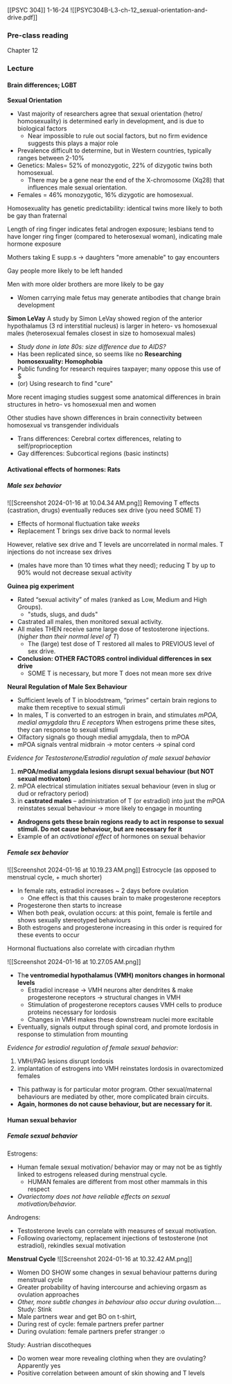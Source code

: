 [[PSYC 304]]
1-16-24
![[PSYC304B-L3-ch-12_sexual-orientation-and-drive.pdf]]
### Pre-class reading
Chapter 12 
### Lecture
#### Brain differences; LGBT
**Sexual Orientation** 
- Vast majority of researchers agree that sexual orientation (hetro/ homosexuality) is determined early in development, and is due to biological factors 
	- Near impossible to rule out social factors, but no firm evidence suggests this plays a major role 
- Prevalence difficult to determine, but in Western countries, typically ranges between 2-10% 
- Genetics: Males= 52% of monozygotic, 22% of dizygotic twins both homosexual. 
	- There may be a gene near the end of the X-chromosome (Xq28) that influences male sexual orientation. 
- Females = 46% monozygotic, 16% dizygotic are homosexual. 

Homosexuality has genetic predictability: identical twins more likely to both be gay than fraternal 

Length of ring finger indicates fetal androgen exposure; lesbians tend to have longer ring finger (compared to heterosexual woman), indicating male hormone exposure

Mothers taking E supp.s → daughters "more amenable" to gay encounters

Gay people more likely to be left handed

Men with more older brothers are more likely to be gay
- Women carrying male fetus may generate antibodies that change brain development

**Simon LeVay**
 A study by Simon LeVay showed region of the anterior hypothalamus (3 rd interstitial nucleus) is larger in hetero- vs homosexual males (heterosexual females closest in size to homosexual males)
- *Study done in late 80s: size difference due to AIDS?*
- Has been replicated since, so seems like no 
**Researching homosexuality: Homophobia** 
- Public funding for research requires taxpayer; many oppose this use of $ 
- (or) Using research to find "cure"

More recent imaging studies suggest some anatomical differences in brain structures in hetro- vs homosexual men and women 

Other studies have shown differences in brain connectivity between homosexual vs transgender individuals
- Trans differences: Cerebral cortex differences, relating to self/proprioception
- Gay differences: Subcortical regions (basic instincts)

#### Activational effects of hormones: Rats
##### Male sex behavior
![[Screenshot 2024-01-16 at 10.04.34 AM.png]]
Removing T effects (castration, drugs) eventually reduces sex drive (you need SOME T) 
- Effects of hormonal fluctuation take *weeks*
- Replacement T brings sex drive back to normal levels

However, relative sex drive and T levels are uncorrelated in normal males. T injections do not increase sex drives 
- (males have more than 10 times what they need); reducing T by up to 90% would not decrease sexual activity

**Guinea pig experiment**
- Rated “sexual activity” of males (ranked as Low, Medium and High Groups).
	- "studs, slugs, and duds"
- Castrated all males, then monitored sexual activity. 
- All males THEN receive same large dose of testosterone injections. (*higher than their normal level of T*)
	- The (large) test dose of T restored all males to PREVIOUS level of sex drive.
- **Conclusion: OTHER FACTORS control individual differences in sex drive** 
	- SOME T is necessary, but more T does not mean more sex drive

**Neural Regulation of Male Sex Behaviour** 
- Sufficient levels of T in bloodstream, “primes” certain brain regions to make them receptive to sexual stimuli 
- In males, T is converted to an estrogen in brain, and stimulates *mPOA, medial amygdala* thru *E receptors*
When estrogens prime these sites, they can response to sexual stimuli 
- Olfactory signals go though medial amygdala, then to mPOA 
- mPOA signals ventral midbrain → motor centers → spinal cord

*Evidence for Testosterone/Estradiol regulation of male sexual behavior* 
1) **mPOA/medial amygdala lesions disrupt sexual behaviour (but NOT sexual motivaton)** 
2) mPOA electrical stimulation initiates sexual behaviour (even in slug or dud or refractory period)
3) in **castrated males** – administration of T (or estradiol) into just the mPOA reinstates sexual behaviour → more likely to engage in mounting 

* **Androgens gets these brain regions ready to act in response to sexual stimuli. Do not cause behaviour, but are necessary for it** 
* Example of an *activational effect* of hormones on sexual behavior


##### Female sex behavior
![[Screenshot 2024-01-16 at 10.19.23 AM.png]]
Estrocycle (as opposed to menstrual cycle, + much shorter)
- In female rats, estradiol increases ~ 2 days before ovulation 
	- One effect is that this causes brain to make progesterone receptors 
- Progesterone then starts to increase 
- When both peak, ovulation occurs: at this point, female is fertile and shows sexually stereotyped behaviours 
- Both estrogens and progesterone increasing in this order is required for these events to occur

Hormonal fluctuations also correlate with circadian rhythm 

![[Screenshot 2024-01-16 at 10.27.05 AM.png]]
- Th**e ventromedial hypothalamus (VMH) monitors changes in hormonal levels**
	- Estradiol increase → VMH neurons alter dendrites & make progesterone receptors → structural changes in VMH
	- Stimulation of progesterone receptors causes VMH cells to produce proteins necessary for lordosis 
	- Changes in VMH makes these downstream nuclei more excitable
- Eventually, signals output through spinal cord, and promote lordosis in response to stimulation from mounting

*Evidence for estradiol regulation of female sexual behavior:*
1) VMH/PAG lesions disrupt lordosis 
2) implantation of estrogens into VMH reinstates lordosis in ovarectomized females 
- This pathway is for particular motor program. Other sexual/maternal behaviours are mediated by other, more complicated brain circuits. 
- **Again, hormones do not cause behaviour, but are necessary for it.**

#### Human sexual behavior
##### Female sexual behavior
Estrogens: 
- Human female sexual motivation/ behavior may or may not be as tightly linked to estrogens released during menstrual cycle. 
	- HUMAN females are different from most other mammals in this respect 
- *Ovariectomy does not have reliable effects on sexual motivation/behavior.* 

Androgens: 
- Testosterone levels can correlate with measures of sexual motivation. 
- Following ovariectomy, replacement injections of testosterone (not estradiol), rekindles sexual motivation

**Menstrual Cycle**
![[Screenshot 2024-01-16 at 10.32.42 AM.png]]
- Women DO SHOW some changes in sexual behaviour patterns during menstrual cycle 
- Greater probability of having intercourse and achieving orgasm as ovulation approaches 
- *Other, more subtle changes in behaviour also occur during ovulation….*
Study: Stink 
- Male partners wear and get BO on t-shirt, 
- During rest of cycle: female partners prefer partner
- During ovulation: female partners prefer stranger :o 

Study: Austrian discotheques
- Do women wear more revealing clothing when they are ovulating? Apparently yes
- Positive correlation between amount of skin showing and T levels

